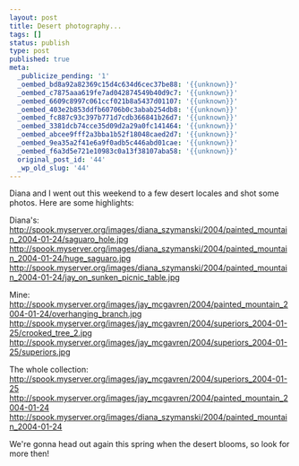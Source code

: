 ```yaml
---
layout: post
title: Desert photography...
tags: []
status: publish
type: post
published: true
meta:
  _publicize_pending: '1'
  _oembed_bd8a92a82369c15d4c634d6cec37be88: '{{unknown}}'
  _oembed_c7875aaa619fe7ad042874549b40d9c7: '{{unknown}}'
  _oembed_6609c8997c061ccf021b8a5437d01107: '{{unknown}}'
  _oembed_403e2b853ddfb60706b0c3abab254db8: '{{unknown}}'
  _oembed_fc887c93c397b771d7cdb366841b26d7: '{{unknown}}'
  _oembed_3381dcb74cce35d09d2a29a0fc141464: '{{unknown}}'
  _oembed_abcee9fff2a3bba1b52f18048caed2d7: '{{unknown}}'
  _oembed_9ea35a2f41e6a9f0adb5c446abd01cae: '{{unknown}}'
  _oembed_f6a3d5e721e10983c0a13f38107aba58: '{{unknown}}'
  original_post_id: '44'
  _wp_old_slug: '44'
---
```

Diana and I went out this weekend to a few desert locales and shot some photos.  Here are some highlights:

Diana's:
http://spook.myserver.org/images/diana_szymanski/2004/painted_mountain_2004-01-24/saguaro_hole.jpg
http://spook.myserver.org/images/diana_szymanski/2004/painted_mountain_2004-01-24/huge_saguaro.jpg
http://spook.myserver.org/images/diana_szymanski/2004/painted_mountain_2004-01-24/jay_on_sunken_picnic_table.jpg

Mine:
http://spook.myserver.org/images/jay_mcgavren/2004/painted_mountain_2004-01-24/overhanging_branch.jpg
http://spook.myserver.org/images/jay_mcgavren/2004/superiors_2004-01-25/crooked_tree_2.jpg
http://spook.myserver.org/images/jay_mcgavren/2004/superiors_2004-01-25/superiors.jpg

The whole collection:
http://spook.myserver.org/images/jay_mcgavren/2004/superiors_2004-01-25
http://spook.myserver.org/images/jay_mcgavren/2004/painted_mountain_2004-01-24
http://spook.myserver.org/images/diana_szymanski/2004/painted_mountain_2004-01-24

We're gonna head out again this spring when the desert blooms, so look for more then!
